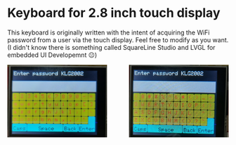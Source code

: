# Keyboard for 2.8 inch touch display

This keyboard is originally written with the intent of acquiring the WiFi password from a user via the touch display. Feel free to modify as you want. (I didn't know there is something called SquareLine Studio and LVGL for embedded UI Developemnt 😐)

<div style="display: flex; justify-content: space-between;">
  <img src="Images/CapsOff.jpg" alt="Caps Off" width="45%" />
  <img src="Images/CapsOn.jpg" alt="Caps On" width="45%" />
</div>
